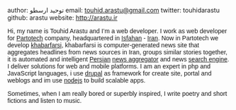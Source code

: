 author: توحید ارسطو
email: touhid.arastu@gmail.com
twitter: touhidarastu
github: arastu
website: http://arastu.ir

<blink><div style="text-align: left; direction: ltr; font-family: sans-serif;"> </blink>
Hi, my name is Touhid Arastu and I’m a web developer.
I work as web developer for [Partotech](http://www.partotech.com "partotech") company, headquartered in [Isfahan](http://en.wikipedia.org/wiki/Isfahan "isfahan") - [Iran](http://en.wikipedia.org/wiki/Iran "iran"). 
Now in Partotech we develop [khabarfarsi](http://khabarfarsi.com "khabarfarsi"), khabarfarsi is computer-generated news site that aggregates headlines from news sources in Iran, groups similar stories together, it is automated and intelligent [Persian](http://en.wikipedia.org/wiki/Persian_language "persian")  [news aggregator](http://en.wikipedia.org/wiki/News_aggregator "news aggregator") and news [search engine](http://en.wikipedia.org/wiki/Web_search_engine "search engin").
I deliver solutions for web and mobile platforms.
I am an expert in php and JavaScript languages, i use [drupal](http://drupal.org "drupal") as framework for create site, portal and weblogs and im use [nodejs](http://nodejs.org "nodejs") to build scalable apps. 

Sometimes, when I am really bored or superbly inspired, I write poetry and short fictions and listen to music.
<blink></div></blink>
